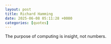 ```yaml
---
layout: post
title: Richard Hamming
date: 2025-06-08 05:11:28 +0000
categories: [quotes]
---
```


The purpose of computing is insight, not numbers.  

